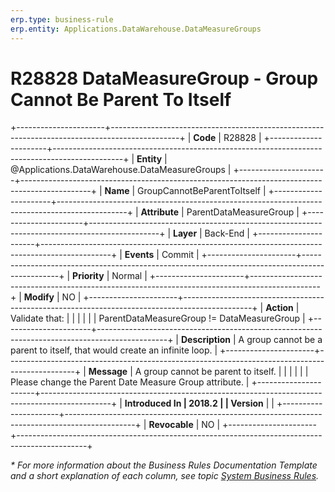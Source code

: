 ```yaml
---
erp.type: business-rule
erp.entity: Applications.DataWarehouse.DataMeasureGroups
---
```


# R28828 DataMeasureGroup - Group Cannot Be Parent To Itself
+----------------------+-----------------------------------------------------------------------------------------------+
| **Code**             | R28828                                                                                        |
+----------------------+-----------------------------------------------------------------------------------------------+
| **Entity**           | @Applications.DataWarehouse.DataMeasureGroups                                                 |
+----------------------+-----------------------------------------------------------------------------------------------+
| **Name**             | GroupCannotBeParentToItself                                                                   |
+----------------------+-----------------------------------------------------------------------------------------------+
| **Attribute**        | ParentDataMeasureGroup                                                                        |
+----------------------+-----------------------------------------------------------------------------------------------+
| **Layer**            | Back-End                                                                                      |
+----------------------+-----------------------------------------------------------------------------------------------+
| **Events**           | Commit                                                                                        |
+----------------------+-----------------------------------------------------------------------------------------------+
| **Priority**         | Normal                                                                                        |
+----------------------+-----------------------------------------------------------------------------------------------+
| **Modify**           | NO                                                                                            |
+----------------------+-----------------------------------------------------------------------------------------------+
| **Action**           | Validate that:                                                                                |
|                      |                                                                                               |
|                      | ParentDataMeasureGroup != DataMeasureGroup                                                    |
+----------------------+-----------------------------------------------------------------------------------------------+
| **Description**      | A group cannot be a parent to itself, that would create an infinite loop.                     |
+----------------------+-----------------------------------------------------------------------------------------------+
| **Message**          | A group cannot be parent to itself.                                                           |
|                      |                                                                                               |
|                      | Please change the Parent Date Measure Group attribute.                                        |
+----------------------+-----------------------------------------------------------------------------------------------+
| **Introduced In      | 2018.2                                                                                        |
| Version**            |                                                                                               |
+----------------------+-----------------------------------------------------------------------------------------------+
| **Revocable**        | NO                                                                                            |
+----------------------+-----------------------------------------------------------------------------------------------+

*\* For more information about the Business Rules Documentation Template and a short explanation of each column, see
topic [System Business Rules](../templates/template-description-system-business-rules.md).*
